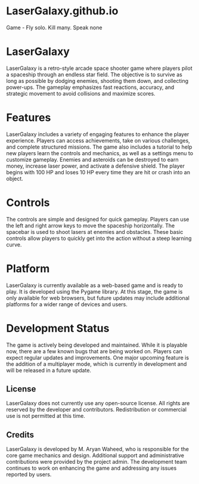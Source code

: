 # LaserGalaxy.github.io
Game - Fly solo. Kill many. Speak none

# LaserGalaxy

LaserGalaxy is a retro-style arcade space shooter game where players pilot a spaceship through an endless star field. The objective is to survive as long as possible by dodging enemies, shooting them down, and collecting power-ups. The gameplay emphasizes fast reactions, accuracy, and strategic movement to avoid collisions and maximize scores.

# Features

LaserGalaxy includes a variety of engaging features to enhance the player experience. Players can access achievements, take on various challenges, and complete structured missions. The game also includes a tutorial to help new players learn the controls and mechanics, as well as a settings menu to customize gameplay. Enemies and asteroids can be destroyed to earn money, increase laser power, and activate a defensive shield. The player begins with 100 HP and loses 10 HP every time they are hit or crash into an object.

# Controls

The controls are simple and designed for quick gameplay. Players can use the left and right arrow keys to move the spaceship horizontally. The spacebar is used to shoot lasers at enemies and obstacles. These basic controls allow players to quickly get into the action without a steep learning curve.

# Platform

LaserGalaxy is currently available as a web-based game and is ready to play. It is developed using the Pygame library. At this stage, the game is only available for web browsers, but future updates may include additional platforms for a wider range of devices and users.

# Development Status

The game is actively being developed and maintained. While it is playable now, there are a few known bugs that are being worked on. Players can expect regular updates and improvements. One major upcoming feature is the addition of a multiplayer mode, which is currently in development and will be released in a future update.

## License

LaserGalaxy does not currently use any open-source license. All rights are reserved by the developer and contributors. Redistribution or commercial use is not permitted at this time.

## Credits

LaserGalaxy is developed by M. Aryan Waheed, who is responsible for the core game mechanics and design. Additional support and administrative contributions were provided by the project admin. The development team continues to work on enhancing the game and addressing any issues reported by users.
